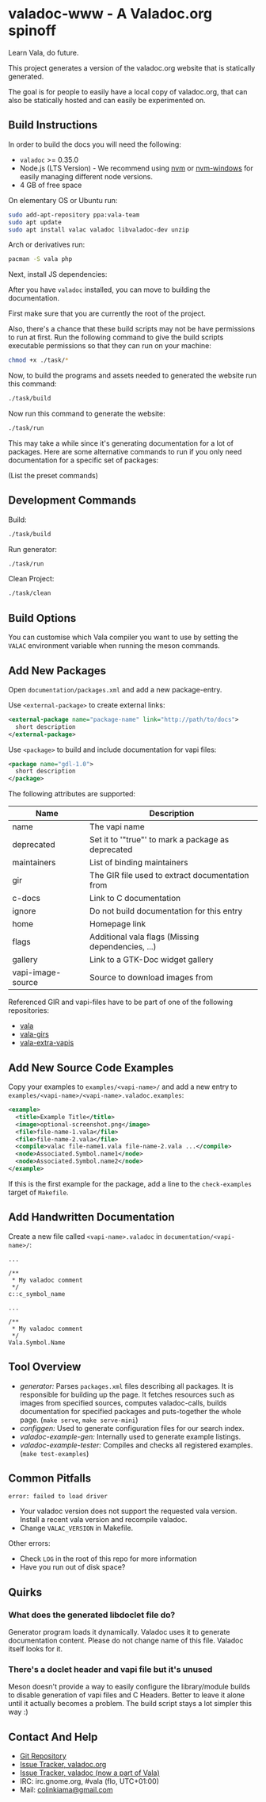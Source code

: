 # valadoc-www - A Valadoc.org spinoff

Learn Vala, do future.

This project generates a version of the valadoc.org website that is statically generated.

The goal is for people to easily have a local copy of valadoc.org,
that can also be statically hosted and can easily be experimented on.

## Build Instructions

In order to build the docs you will need the following:

- `valadoc` >= 0.35.0
- Node.js (LTS Version) - We recommend using [nvm](https://github.com/nvm-sh/nvm) or [nvm-windows](https://github.com/coreybutler/nvm-windows) for easily managing different node versions.
- 4 GB of free space

On elementary OS or Ubuntu run:

```bash
sudo add-apt-repository ppa:vala-team
sudo apt update
sudo apt install valac valadoc libvaladoc-dev unzip
```

Arch or derivatives run:

```bash
pacman -S vala php
```

Next, install JS dependencies:

After you have `valadoc` installed, you can move to building the documentation.

First make sure that you are currently the root of the project.

Also, there's a chance that these build scripts may not be have permissions to run at first. Run the following command to give the build scripts executable permissions so that they can run on your machine:

```sh
chmod +x ./task/*
```

Now, to build the programs and assets needed to generated the website run this command:

```sh
./task/build
```

Now run this command to generate the website:

```sh
./task/run
```

This may take a while since it's generating documentation for a lot of packages. Here are some alternative commands to run if you only need documentation for a specific set of packages:

(List the preset commands)

## Development Commands

Build:

```sh
./task/build
```

Run generator:

```sh
./task/run
```

Clean Project:

```sh
./task/clean
```

## Build Options

You can customise which Vala compiler you want to use by setting the `VALAC`
environment variable when running the meson commands.

## Add New Packages

Open `documentation/packages.xml` and add a new package-entry.

Use `<external-package>` to create external links:

```xml
<external-package name="package-name" link="http://path/to/docs">
  short description
</external-package>
```

Use `<package>` to build and include documentation for vapi files:

```xml
<package name="gdl-1.0">
  short description
</package>
```

The following attributes are supported:

| Name              | Description                                        |
| ----------------- | -------------------------------------------------- |
| name              | The vapi name                                      |
| deprecated        | Set it to '"true"' to mark a package as deprecated |
| maintainers       | List of binding maintainers                        |
| gir               | The GIR file used to extract documentation from    |
| c-docs            | Link to C documentation                            |
| ignore            | Do not build documentation for this entry          |
| home              | Homepage link                                      |
| flags             | Additional vala flags (Missing dependencies, ...)  |
| gallery           | Link to a GTK-Doc widget gallery                   |
| vapi-image-source | Source to download images from                     |

Referenced GIR and vapi-files have to be part of one of the following repositories:

- [vala](http://vala-project.org/)
- [vala-girs](https://github.com/nemequ/vala-girs)
- [vala-extra-vapis](https://gitlab.gnome.org/GNOME/vala-extra-vapis)

## Add New Source Code Examples

Copy your examples to `examples/<vapi-name>/` and add a new entry to `examples/<vapi-name>/<vapi-name>.valadoc.examples`:

```xml
<example>
  <title>Example Title</title>
  <image>optional-screenshot.png</image>
  <file>file-name-1.vala</file>
  <file>file-name-2.vala</file>
  <compile>valac file-name1.vala file-name-2.vala ...</compile>
  <node>Associated.Symbol.name1</node>
  <node>Associated.Symbol.name2</node>
</example>
```

If this is the first example for the package, add a line to the `check-examples` target of `Makefile`.

## Add Handwritten Documentation

Create a new file called `<vapi-name>.valadoc` in `documentation/<vapi-name>/`:

```
...

/**
 * My valadoc comment
 */
c::c_symbol_name
```

```
...

/**
 * My valadoc comment
 */
Vala.Symbol.Name
```

## Tool Overview

- _generator:_ Parses `packages.xml` files describing all packages. It is responsible for building
  up the page. It fetches resources such as images from specified sources, computes valadoc-calls,
  builds documentation for specified packages and puts-together the whole page. (`make serve`, `make serve-mini`)
- _configgen:_ Used to generate configuration files for our search index.
- _valadoc-example-gen:_ Internally used to generate example listings.
- _valadoc-example-tester:_ Compiles and checks all registered examples. (`make test-examples`)

## Common Pitfalls

`error: failed to load driver`

- Your valadoc version does not support the requested vala version. Install a recent vala version and
  recompile valadoc.
- Change `VALAC_VERSION` in Makefile.

Other errors:

- Check `LOG` in the root of this repo for more information
- Have you run out of disk space?

## Quirks

### What does the generated libdoclet file do?

Generator program loads it dynamically. Valadoc uses it to generate documentation
content. Please do not change name of this file. Valadoc itself looks for it.

### There's a doclet header and vapi file but it's unused

Meson doesn't provide a way to easily configure the library/module builds to disable
generation of vapi files and C Headers. Better to leave it alone until it actually
becomes a problem. The build script stays a lot simpler this way :)

## Contact And Help

- [Git Repository](https://github.com/colinkiama/valadoc-www)
- [Issue Tracker, valadoc.org](https://github.com/colinkiama/valadoc-www/issues)
- [Issue Tracker, valadoc (now a part of Vala)](https://gitlab.gnome.org/GNOME/vala/issues)
- IRC: irc.gnome.org, #vala (flo, UTC+01:00)
- Mail: colinkiama@gmail.com
